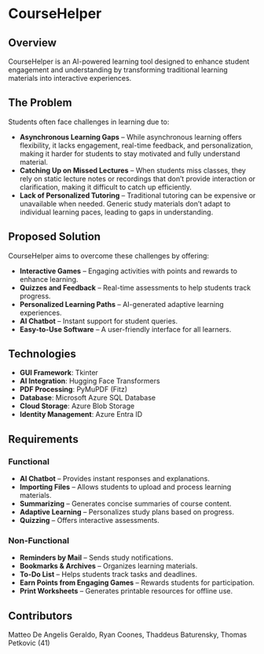 # CourseHelper

## Overview
CourseHelper is an AI-powered learning tool designed to enhance student engagement and understanding by transforming traditional learning materials into interactive experiences.

## The Problem
Students often face challenges in learning due to:

- **Asynchronous Learning Gaps** – While asynchronous learning offers flexibility, it lacks engagement, real-time feedback, and personalization, making it harder for students to stay motivated and fully understand material.
- **Catching Up on Missed Lectures** – When students miss classes, they rely on static lecture notes or recordings that don’t provide interaction or clarification, making it difficult to catch up efficiently.
- **Lack of Personalized Tutoring** – Traditional tutoring can be expensive or unavailable when needed. Generic study materials don’t adapt to individual learning paces, leading to gaps in understanding.
## Proposed Solution
CourseHelper aims to overcome these challenges by offering:

- **Interactive Games** – Engaging activities with points and rewards to enhance learning.
- **Quizzes and Feedback** – Real-time assessments to help students track progress.
- **Personalized Learning Paths** – AI-generated adaptive learning experiences.
- **AI Chatbot** – Instant support for student queries.
- **Easy-to-Use Software** – A user-friendly interface for all learners.

## Technologies

- **GUI Framework**: Tkinter
- **AI Integration**: Hugging Face Transformers
- **PDF Processing**: PyMuPDF (Fitz)
- **Database**: Microsoft Azure SQL Database
- **Cloud Storage**: Azure Blob Storage
- **Identity Management**: Azure Entra ID

## Requirements

### Functional
- **AI Chatbot** – Provides instant responses and explanations.
- **Importing Files** – Allows students to upload and process learning materials.
- **Summarizing** – Generates concise summaries of course content.
- **Adaptive Learning** – Personalizes study plans based on progress.
- **Quizzing** – Offers interactive assessments.

### Non-Functional
- **Reminders by Mail** – Sends study notifications.
- **Bookmarks & Archives** – Organizes learning materials.
- **To-Do List** – Helps students track tasks and deadlines.
- **Earn Points from Engaging Games** – Rewards students for participation.
- **Print Worksheets** – Generates printable resources for offline use.

## Contributors
Matteo De Angelis Geraldo, Ryan Coones, Thaddeus Baturensky, Thomas Petkovic (41)

